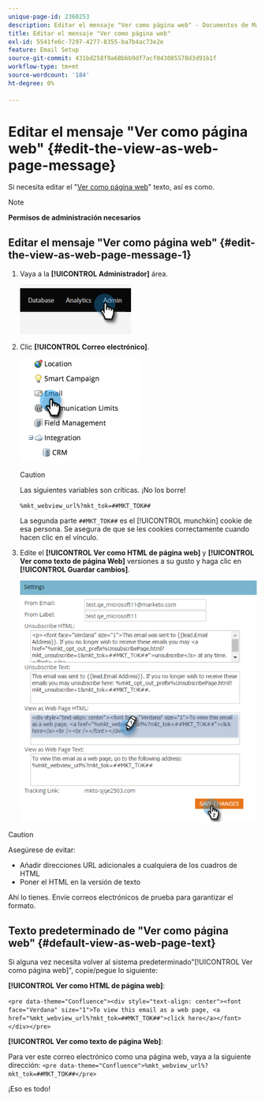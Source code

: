 ```yaml
---
unique-page-id: 2360253
description: Editar el mensaje "Ver como página web" - Documentos de Marketo - Documentación del producto
title: Editar el mensaje "Ver como página web"
exl-id: 5541fe6c-7297-4277-8355-ba7b4ac73e2e
feature: Email Setup
source-git-commit: 431bd258f9a68bbb9df7acf043085578d3d91b1f
workflow-type: tm+mt
source-wordcount: '184'
ht-degree: 0%

---
```


# Editar el mensaje &quot;Ver como página web&quot; {#edit-the-view-as-web-page-message}

Si necesita editar el &quot;[Ver como página web](/help/marketo/product-docs/email-marketing/general/functions-in-the-editor/add-a-view-as-web-page-link-to-an-email.md)&quot; texto, así es como.

>[!NOTE]
>
>**Permisos de administración necesarios**

## Editar el mensaje &quot;Ver como página web&quot; {#edit-the-view-as-web-page-message-1}

1. Vaya a la **[!UICONTROL Administrador]** área.

   ![](assets/edit-the-view-as-web-page-message-1.png)

1. Clic **[!UICONTROL Correo electrónico]**.

   ![](assets/edit-the-view-as-web-page-message-2.png)

   >[!CAUTION]
   >
   >Las siguientes variables son críticas. ¡No los borre!
   >
   >`%mkt_webview_url%?mkt_tok=##MKT_TOK##`
   >
   >La segunda parte `##MKT_TOK##` es el [!UICONTROL munchkin] cookie de esa persona. Se asegura de que se les cookies correctamente cuando hacen clic en el vínculo.

1. Edite el **[!UICONTROL Ver como HTML de página web]** y **[!UICONTROL Ver como texto de página Web]** versiones a su gusto y haga clic en **[!UICONTROL Guardar cambios]**.

   ![](assets/edit-the-view-as-web-page-message-3.png)

>[!CAUTION]
>
>Asegúrese de evitar:
>
>* Añadir direcciones URL adicionales a cualquiera de los cuadros de HTML
>* Poner el HTML en la versión de texto

Ahí lo tienes. Envíe correos electrónicos de prueba para garantizar el formato.

## Texto predeterminado de &quot;Ver como página web&quot; {#default-view-as-web-page-text}

Si alguna vez necesita volver al sistema predeterminado&quot;[!UICONTROL Ver como página web]&quot;, copie/pegue lo siguiente:

**[!UICONTROL Ver como HTML de página web]**:

`<pre data-theme="Confluence"><div style="text-align: center"><font face="Verdana" size="1">To view this email as a web page, <a href="%mkt_webview_url%?mkt_tok=##MKT_TOK##">click here</a></font></div></pre>`

**[!UICONTROL Ver como texto de página Web]**:

Para ver este correo electrónico como una página web, vaya a la siguiente dirección:
`<pre data-theme="Confluence">%mkt_webview_url%?mkt_tok=##MKT_TOK##</pre>`

¡Eso es todo!

